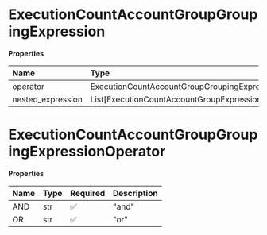 # ExecutionCountAccountGroupGroupingExpression

**Properties**

| Name              | Type                                                 | Required | Description |
| :---------------- | :--------------------------------------------------- | :------- | :---------- |
| operator          | ExecutionCountAccountGroupGroupingExpressionOperator | ✅       |             |
| nested_expression | List[ExecutionCountAccountGroupExpression]           | ❌       |             |

# ExecutionCountAccountGroupGroupingExpressionOperator

**Properties**

| Name | Type | Required | Description |
| :--- | :--- | :------- | :---------- |
| AND  | str  | ✅       | "and"       |
| OR   | str  | ✅       | "or"        |

